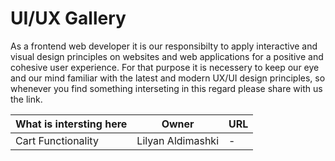 # UI/UX Gallery

As a frontend web developer it is our responsibilty to apply interactive and visual design principles on websites and web applications for a positive and cohesive user experience.
For that purpose it is necessery to keep our eye and our mind familiar with the latest and modern UX/UI design principles, so whenever you find something interseting in this regard please share with us the link.

| What is intersting here| Owner | URL |
| --- | --- | --- | 
| Cart Functionality | Lilyan Aldimashki | - |